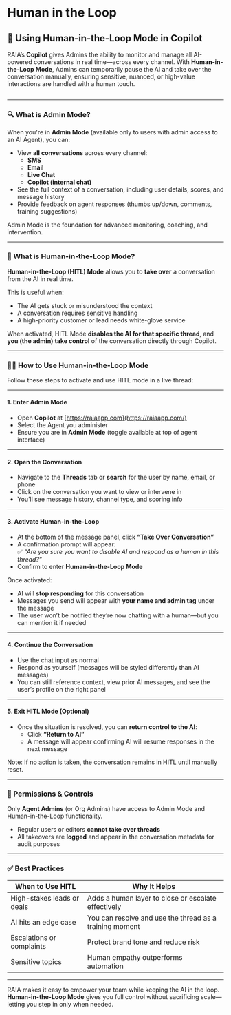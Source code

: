 # Human in the Loop

## 👤 Using Human-in-the-Loop Mode in Copilot

RAIA’s **Copilot** gives Admins the ability to monitor and manage all AI-powered conversations in real time—across every channel. With **Human-in-the-Loop Mode**, Admins can temporarily pause the AI and take over the conversation manually, ensuring sensitive, nuanced, or high-value interactions are handled with a human touch.

<figure><img src="../../.gitbook/assets/Screenshot 2025-04-17 at 12.34.27 PM.png" alt=""><figcaption></figcaption></figure>

***

### 🔍 What is Admin Mode?

When you're in **Admin Mode** (available only to users with admin access to an AI Agent), you can:

* View **all conversations** across every channel:
  * **SMS**
  * **Email**
  * **Live Chat**
  * **Copilot (internal chat)**
* See the full context of a conversation, including user details, scores, and message history
* Provide feedback on agent responses (thumbs up/down, comments, training suggestions)

Admin Mode is the foundation for advanced monitoring, coaching, and intervention.

***

### 🤝 What is Human-in-the-Loop Mode?

**Human-in-the-Loop (HITL) Mode** allows you to **take over** a conversation from the AI in real time.

This is useful when:

* The AI gets stuck or misunderstood the context
* A conversation requires sensitive handling
* A high-priority customer or lead needs white-glove service

When activated, HITL Mode **disables the AI for that specific thread**, and **you (the admin) take control** of the conversation directly through Copilot.

***

### 🧑‍🏫 How to Use Human-in-the-Loop Mode

Follow these steps to activate and use HITL mode in a live thread:

***

#### 1. Enter Admin Mode

* Open **Copilot** at [https://raiaapp.com](https://raiaapp.com/)
* Select the Agent you administer
* Ensure you are in **Admin Mode** (toggle available at top of agent interface)

***

#### 2. Open the Conversation

* Navigate to the **Threads** tab or **search** for the user by name, email, or phone
* Click on the conversation you want to view or intervene in
* You’ll see message history, channel type, and scoring info

***

#### 3. Activate Human-in-the-Loop

* At the bottom of the message panel, click **“Take Over Conversation”**
* A confirmation prompt will appear:\
  ✅ _“Are you sure you want to disable AI and respond as a human in this thread?”_
* Confirm to enter **Human-in-the-Loop Mode**

Once activated:

* AI will **stop responding** for this conversation
* Messages you send will appear with **your name and admin tag** under the message
* The user won’t be notified they’re now chatting with a human—but you can mention it if needed

***

#### 4. Continue the Conversation

* Use the chat input as normal
* Respond as yourself (messages will be styled differently than AI messages)
* You can still reference context, view prior AI messages, and see the user’s profile on the right panel

***

#### 5. Exit HITL Mode (Optional)

* Once the situation is resolved, you can **return control to the AI**:
  * Click **“Return to AI”**
  * A message will appear confirming AI will resume responses in the next message

Note: If no action is taken, the conversation remains in HITL until manually reset.

***

### 🔐 Permissions & Controls

Only **Agent Admins** (or Org Admins) have access to Admin Mode and Human-in-the-Loop functionality.

* Regular users or editors **cannot take over threads**
* All takeovers are **logged** and appear in the conversation metadata for audit purposes

***

### ✅ Best Practices

| When to Use HITL           | Why It Helps                                            |
| -------------------------- | ------------------------------------------------------- |
| High-stakes leads or deals | Adds a human layer to close or escalate effectively     |
| AI hits an edge case       | You can resolve and use the thread as a training moment |
| Escalations or complaints  | Protect brand tone and reduce risk                      |
| Sensitive topics           | Human empathy outperforms automation                    |

***

RAIA makes it easy to empower your team while keeping the AI in the loop. **Human-in-the-Loop Mode** gives you full control without sacrificing scale—letting you step in only when needed.

